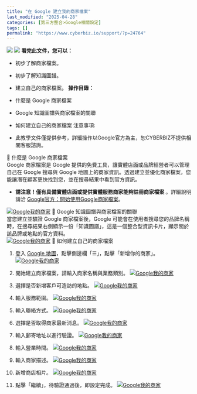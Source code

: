 ```yaml
---
title: "在 Google 建立我的商家檔案"
last_modified: "2025-04-28"
categories: [第三方整合>Google相關設定]
tags: []
permalink: "https://www.cyberbiz.io/support/?p=24764"
---
```


![](https://www.cyberbiz.io/support/wp-content/uploads/適用站別.png)
[![](https://www.cyberbiz.io/support/wp-content/uploads/台灣站.png)](https://www.cyberbiz.io/support/?page_id=2490)
**看完此文件，您可以：**  

* 初步了解商家檔案。
* 初步了解知識圖譜。
* 建立自己的商家檔案。
**操作目錄：**

* 什麼是 Google 商家檔案
* Google 知識圖譜與商家檔案的關聯
* 如何建立自己的商家檔案
注意事項:  

* 此教學文件僅提供參考，詳細操作以Google官方為主，恕CYBERBIZ不提供相關客服諮詢。

📌 什麼是 Google 商家檔案  
Google 商家檔案是 Google 提供的免費工具，讓實體店面或品牌經營者可以管理自己在 Google 搜尋與 Google
地圖上的商家資訊。透過建立並優化商家檔案，您能讓潛在顧客更快找到您，並在搜尋結果中看到官方資訊。

* **請注意！僅有具備實體店面或提供實體服務商家能夠註冊商家檔案** 。詳細說明請洽 [Google官方：開始使用Google商家檔案](https://www.google.com/intl/zh-TW_tw/business/)。

[![Google我的商家](https://www.cyberbiz.io/support/wp-content/uploads/2022/01/Google我的商家2.png)](https://www.cyberbiz.io/support/wp-content/uploads/2022/01/Google我的商家2.png) 📌 Google 知識圖譜與商家檔案的關聯  
當您建立並驗證 Google 商家檔案後，Google
可能會在使用者搜尋您的品牌名稱時，在搜尋結果右側顯示一份「知識圖譜」，這是一個整合型資訊卡片，顯示關於該品牌或地點的官方資料。  
[![Google我的商家](https://www.cyberbiz.io/support/wp-content/uploads/2022/01/Google我的商家1.png)](https://www.cyberbiz.io/support/wp-content/uploads/2022/01/Google我的商家1.png) 📌 如何建立自己的商家檔案  

1. 登入 [Google 地圖](https://www.google.com/maps)，點擊側邊欄「☰」，點擊「新增你的商家」。
[![Google我的商家](https://www.cyberbiz.io/support/wp-content/uploads/google商家檔案11.png)](https://www.cyberbiz.io/support/wp-content/uploads/google商家檔案11.png)

2. 開始建立商家檔案，請輸入商家名稱與業務類別。
[![Google我的商家](https://www.cyberbiz.io/support/wp-content/uploads/google商家檔案01.png)](https://www.cyberbiz.io/support/wp-content/uploads/google商家檔案01.png)

3. 選擇是否新增客戶可造訪的地點。
[![Google我的商家](https://www.cyberbiz.io/support/wp-content/uploads/google商家檔案02.png)](https://www.cyberbiz.io/support/wp-content/uploads/google商家檔案02.png)

4. 輸入服務範圍。
[![Google我的商家](https://www.cyberbiz.io/support/wp-content/uploads/google商家檔案03.png)](https://www.cyberbiz.io/support/wp-content/uploads/google商家檔案03.png)

5. 輸入聯絡方式。
[![Google我的商家](https://www.cyberbiz.io/support/wp-content/uploads/google商家檔案04.png)](https://www.cyberbiz.io/support/wp-content/uploads/google商家檔案04.png)

6. 選擇是否取得商家最新消息。
[![Google我的商家](https://www.cyberbiz.io/support/wp-content/uploads/google商家檔案05.png)](https://www.cyberbiz.io/support/wp-content/uploads/google商家檔案05.png)

7. 輸入郵寄地址以進行驗證。
[![Google我的商家](https://www.cyberbiz.io/support/wp-content/uploads/google商家檔案06.png)](https://www.cyberbiz.io/support/wp-content/uploads/google商家檔案06.png)

8. 輸入營業時間。
[![Google我的商家](https://www.cyberbiz.io/support/wp-content/uploads/google商家檔案07.png)](https://www.cyberbiz.io/support/wp-content/uploads/google商家檔案07.png)

9. 輸入商家描述。
[![Google我的商家](https://www.cyberbiz.io/support/wp-content/uploads/google商家檔案08.png)](https://www.cyberbiz.io/support/wp-content/uploads/google商家檔案08.png)

10. 新增商店相片。
[![Google我的商家](https://www.cyberbiz.io/support/wp-content/uploads/google商家檔案09.png)](https://www.cyberbiz.io/support/wp-content/uploads/google商家檔案09.png)

11. 點擊「繼續」，待驗證通過後，即設定完成。
[![Google我的商家](https://www.cyberbiz.io/support/wp-content/uploads/google商家檔案10.png)](https://www.cyberbiz.io/support/wp-content/uploads/google商家檔案10.png)

